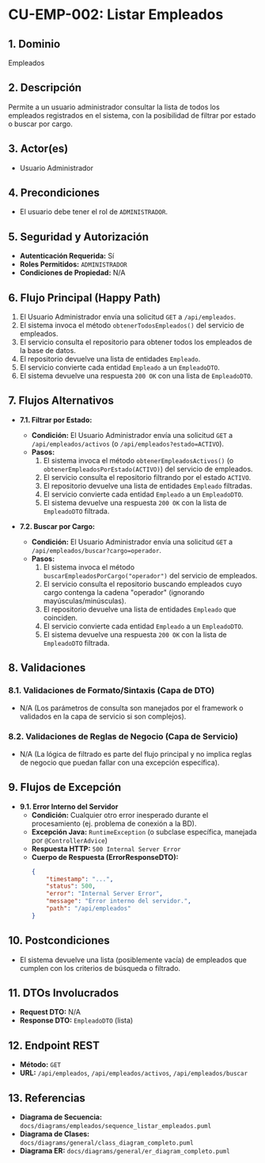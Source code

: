 # CU-EMP-002: Listar Empleados

## 1. Dominio
Empleados

## 2. Descripción
Permite a un usuario administrador consultar la lista de todos los empleados registrados en el sistema, con la posibilidad de filtrar por estado o buscar por cargo.

## 3. Actor(es)
*   Usuario Administrador

## 4. Precondiciones
*   El usuario debe tener el rol de `ADMINISTRADOR`.

## 5. Seguridad y Autorización
*   **Autenticación Requerida:** Sí
*   **Roles Permitidos:** `ADMINISTRADOR`
*   **Condiciones de Propiedad:** N/A

## 6. Flujo Principal (Happy Path)
1.  El Usuario Administrador envía una solicitud `GET` a `/api/empleados`.
2.  El sistema invoca el método `obtenerTodosEmpleados()` del servicio de empleados.
3.  El servicio consulta el repositorio para obtener todos los empleados de la base de datos.
4.  El repositorio devuelve una lista de entidades `Empleado`.
5.  El servicio convierte cada entidad `Empleado` a un `EmpleadoDTO`.
6.  El sistema devuelve una respuesta `200 OK` con una lista de `EmpleadoDTO`.

## 7. Flujos Alternativos
*   **7.1. Filtrar por Estado:**
    *   **Condición:** El Usuario Administrador envía una solicitud `GET` a `/api/empleados/activos` (o `/api/empleados?estado=ACTIVO`).
    *   **Pasos:**
        1.  El sistema invoca el método `obtenerEmpleadosActivos()` (o `obtenerEmpleadosPorEstado(ACTIVO)`) del servicio de empleados.
        2.  El servicio consulta el repositorio filtrando por el estado `ACTIVO`.
        3.  El repositorio devuelve una lista de entidades `Empleado` filtradas.
        4.  El servicio convierte cada entidad `Empleado` a un `EmpleadoDTO`.
        5.  El sistema devuelve una respuesta `200 OK` con la lista de `EmpleadoDTO` filtrada.

*   **7.2. Buscar por Cargo:**
    *   **Condición:** El Usuario Administrador envía una solicitud `GET` a `/api/empleados/buscar?cargo=operador`.
    *   **Pasos:**
        1.  El sistema invoca el método `buscarEmpleadosPorCargo("operador")` del servicio de empleados.
        2.  El servicio consulta el repositorio buscando empleados cuyo cargo contenga la cadena "operador" (ignorando mayúsculas/minúsculas).
        3.  El repositorio devuelve una lista de entidades `Empleado` que coinciden.
        4.  El servicio convierte cada entidad `Empleado` a un `EmpleadoDTO`.
        5.  El sistema devuelve una respuesta `200 OK` con la lista de `EmpleadoDTO` filtrada.

## 8. Validaciones

### 8.1. Validaciones de Formato/Sintaxis (Capa de DTO)
*   N/A (Los parámetros de consulta son manejados por el framework o validados en la capa de servicio si son complejos).

### 8.2. Validaciones de Reglas de Negocio (Capa de Servicio)
*   N/A (La lógica de filtrado es parte del flujo principal y no implica reglas de negocio que puedan fallar con una excepción específica).

## 9. Flujos de Excepción

*   **9.1. Error Interno del Servidor**
    *   **Condición:** Cualquier otro error inesperado durante el procesamiento (ej. problema de conexión a la BD).
    *   **Excepción Java:** `RuntimeException` (o subclase específica, manejada por `@ControllerAdvice`)
    *   **Respuesta HTTP:** `500 Internal Server Error`
    *   **Cuerpo de Respuesta (ErrorResponseDTO):**
        ```json
        {
            "timestamp": "...",
            "status": 500,
            "error": "Internal Server Error",
            "message": "Error interno del servidor.",
            "path": "/api/empleados"
        }
        ```

## 10. Postcondiciones
*   El sistema devuelve una lista (posiblemente vacía) de empleados que cumplen con los criterios de búsqueda o filtrado.

## 11. DTOs Involucrados
*   **Request DTO:** N/A
*   **Response DTO:** `EmpleadoDTO` (lista)

## 12. Endpoint REST
*   **Método:** `GET`
*   **URL:** `/api/empleados`, `/api/empleados/activos`, `/api/empleados/buscar`

## 13. Referencias
*   **Diagrama de Secuencia:** `docs/diagrams/empleados/sequence_listar_empleados.puml`
*   **Diagrama de Clases:** `docs/diagrams/general/class_diagram_completo.puml`
*   **Diagrama ER:** `docs/diagrams/general/er_diagram_completo.puml`
